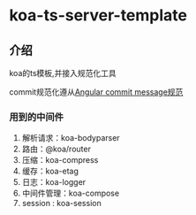 # koa-ts-server-template

## 介绍

koa的ts模板,并接入规范化工具

commit规范化遵从[Angular commit message规范](https://github.com/angular/angular/blob/master/CONTRIBUTING.md#commit)

### 用到的中间件

1. 解析请求：koa-bodyparser
2. 路由：@koa/router
3. 压缩：koa-compress
4. 缓存：koa-etag
5. 日志：koa-logger
6. 中间件管理：koa-compose 
7. session : koa-session
